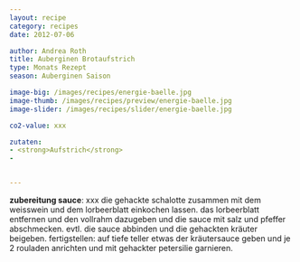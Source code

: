 ```yaml
---
layout: recipe
category: recipes
date: 2012-07-06

author: Andrea Roth
title: Auberginen Brotaufstrich
type: Monats Rezept
season: Auberginen Saison

image-big: /images/recipes/energie-baelle.jpg
image-thumb: /images/recipes/preview/energie-baelle.jpg
image-slider: /images/recipes/slider/energie-baelle.jpg

co2-value: xxx

zutaten:
- <strong>Aufstrich</strong>
-


---
```




**zubereitung sauce**:
xxx die gehackte schalotte zusammen mit dem weisswein und dem lorbeerblatt einkochen lassen.
das lorbeerblatt entfernen und den vollrahm dazugeben und die sauce mit salz und pfeffer abschmecken. evtl. die sauce abbinden und die gehackten kräuter beigeben.
fertigstellen:
auf tiefe teller etwas der kräutersauce geben und je 2 rouladen anrichten und mit gehackter petersilie garnieren.